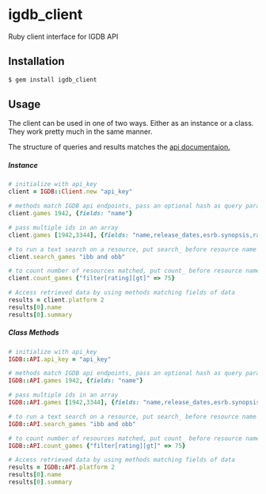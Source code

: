 # igdb_client
Ruby client interface for IGDB API

## Installation
```ruby
$ gem install igdb_client
```

## Usage
The client can be used in one of two ways. Either as an instance or a class.
They work pretty much in the same manner.

The structure of queries and results matches the [api documentaion.](https://igdb.github.io/api/)

##### Instance
```ruby
# initialize with api_key
client = IGDB::Client.new "api_key"

# methods match IGDB api endpoints, pass an optional hash as query params
client.games 1942, {fields: "name"}

# pass multiple ids in an array
client.games [1942,3344], {fields: "name,release_dates,esrb.synopsis,rating"}

# to run a text search on a resource, put search_ before resource name
client.search_games "ibb and obb"

# to count number of resources matched, put count_ before resource name
client.count_games {"filter[rating][gt]" => 75}

# Access retrieved data by using methods matching fields of data
results = client.platform 2
results[0].name
results[0].summary
```



##### Class Methods
```ruby
# initialize with api_key
IGDB::API.api_key = "api_key"

# methods match IGDB api endpoints, pass an optional hash as query params
IGDB::API.games 1942, {fields: "name"}

# pass multiple ids in an array
IGDB::API.games [1942,3344], {fields: "name,release_dates,esrb.synopsis,rating"}

# to run a text search on a resource, put search_ before resource name
IGDB::API.search_games "ibb and obb"

# to count number of resources matched, put count_ before resource name
IGDB::API.count_games {"filter[rating][gt]" => 75}

# Access retrieved data by using methods matching fields of data
results = IGDB::API.platform 2
results[0].name
results[0].summary
```

